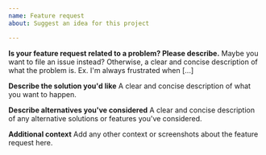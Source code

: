 ```yaml
---
name: Feature request
about: Suggest an idea for this project

---
```


**Is your feature request related to a problem? Please describe.**
Maybe you want to file an issue instead?  Otherwise, a clear and concise description of what the problem is. Ex. I'm always frustrated when [...]

**Describe the solution you'd like**
A clear and concise description of what you want to happen.

**Describe alternatives you've considered**
A clear and concise description of any alternative solutions or features you've considered.

**Additional context**
Add any other context or screenshots about the feature request here.
